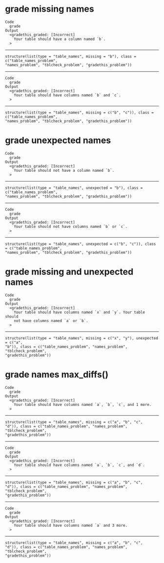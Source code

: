 # grade missing names

    Code
      grade
    Output
      <gradethis_graded: [Incorrect]
        Your table should have a column named `b`.
      >

---

    structure(list(type = "table_names", missing = "b"), class = c("table_names_problem", 
    "names_problem", "tblcheck_problem", "gradethis_problem"))

---

    Code
      grade
    Output
      <gradethis_graded: [Incorrect]
        Your table should have columns named `b` and `c`.
      >

---

    structure(list(type = "table_names", missing = c("b", "c")), class = c("table_names_problem", 
    "names_problem", "tblcheck_problem", "gradethis_problem"))

# grade unexpected names

    Code
      grade
    Output
      <gradethis_graded: [Incorrect]
        Your table should not have a column named `b`.
      >

---

    structure(list(type = "table_names", unexpected = "b"), class = c("table_names_problem", 
    "names_problem", "tblcheck_problem", "gradethis_problem"))

---

    Code
      grade
    Output
      <gradethis_graded: [Incorrect]
        Your table should not have columns named `b` or `c`.
      >

---

    structure(list(type = "table_names", unexpected = c("b", "c")), class = c("table_names_problem", 
    "names_problem", "tblcheck_problem", "gradethis_problem"))

# grade missing and unexpected names

    Code
      grade
    Output
      <gradethis_graded: [Incorrect]
        Your table should have columns named `x` and `y`. Your table should
        not have columns named `a` or `b`.
      >

---

    structure(list(type = "table_names", missing = c("x", "y"), unexpected = c("a", 
    "b")), class = c("table_names_problem", "names_problem", "tblcheck_problem", 
    "gradethis_problem"))

# grade names max_diffs()

    Code
      grade
    Output
      <gradethis_graded: [Incorrect]
        Your table should have columns named `a`, `b`, `c`, and 1 more.
      >

---

    structure(list(type = "table_names", missing = c("a", "b", "c", 
    "d")), class = c("table_names_problem", "names_problem", "tblcheck_problem", 
    "gradethis_problem"))

---

    Code
      grade
    Output
      <gradethis_graded: [Incorrect]
        Your table should have columns named `a`, `b`, `c`, and `d`.
      >

---

    structure(list(type = "table_names", missing = c("a", "b", "c", 
    "d")), class = c("table_names_problem", "names_problem", "tblcheck_problem", 
    "gradethis_problem"))

---

    Code
      grade
    Output
      <gradethis_graded: [Incorrect]
        Your table should have columns named `a` and 3 more.
      >

---

    structure(list(type = "table_names", missing = c("a", "b", "c", 
    "d")), class = c("table_names_problem", "names_problem", "tblcheck_problem", 
    "gradethis_problem"))

